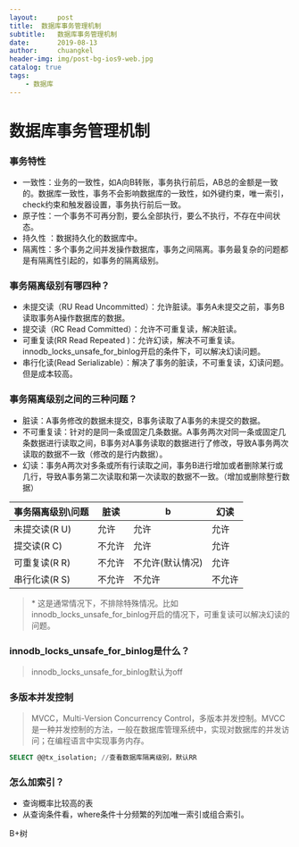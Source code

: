 ```yaml
---
layout:     post
title:	数据库事务管理机制
subtitle: 	数据库事务管理机制
date:       2019-08-13
author:     chuangkel
header-img: img/post-bg-ios9-web.jpg
catalog: true
tags:
    - 数据库
---
```


# 数据库事务管理机制

### 事务特性

* 一致性：业务的一致性，如A向B转账，事务执行前后，AB总的金额是一致的。数据库一致性，事务不会影响数据库的一致性，如外键约束，唯一索引，check约束和触发器设置，事务执行前后一致。
* 原子性：一个事务不可再分割，要么全部执行，要么不执行，不存在中间状态。
* 持久性 ：数据持久化的数据库中。
* 隔离性：多个事务之间并发操作数据库，事务之间隔离。事务最复杂的问题都是有隔离性引起的，如事务的隔离级别。

### 事务隔离级别有哪四种？

* 未提交读（RU Read Uncommitted）：允许脏读。事务A未提交之前，事务B读取事务A操作数据库的数据。
* 提交读（RC Read Committed）：允许不可重复读，解决脏读。
* 可重复读(RR Read Repeated )：允许幻读，解决不可重复读。innodb_locks_unsafe_for_binlog开启的条件下，可以解决幻读问题。
* 串行化读(Read Serializable）：解决了事务的脏读，不可重复读，幻读问题。但是成本较高。

### 事务隔离级别之间的三种问题？

* 脏读：A事务修改的数据未提交，B事务读取了A事务的未提交的数据。
* 不可重复读：针对的是同一条或固定几条数据。A事务两次对同一条或固定几条数据进行读取之间，B事务对A事务读取的数据进行了修改，导致A事务两次读取的数据不一致（修改的是行内数据）。
* 幻读：事务A两次对多条或所有行读取之间，事务B进行增加或者删除某行或几行，导致A事务第二次读取和第一次读取的数据不一致。（增加或删除整行数据）

| 事务隔离级别\问题 | 脏读   | b                | 幻读   |
| ----------------- | ------ | ---------------- | ------ |
| 未提交读(R U)     | 允许   | 允许             | 允许   |
| 提交读(R C)       | 不允许 | 允许             | 允许   |
| 可重复读(R R)     | 不允许 | 不允许(默认情况) | 允许   |
| 串行化读(R S)     | 不允许 | 不允许           | 不允许 |

> \* 这是通常情况下，不排除特殊情况。比如innodb_locks_unsafe_for_binlog开启的情况下，可重复读可以解决幻读的问题。

### innodb_locks_unsafe_for_binlog是什么？

> innodb_locks_unsafe_for_binlog默认为off





### 多版本并发控制 

> MVCC，Multi-Version Concurrency Control，多版本并发控制。MVCC 是一种并发控制的方法，一般在数据库管理系统中，实现对数据库的并发访问；在编程语言中实现事务内存。



```sql
SELECT @@tx_isolation; //查看数据库隔离级别，默认RR
```

### 怎么加索引？

* 查询概率比较高的表
* 从查询条件看，where条件十分频繁的列加唯一索引或组合索引。





B+树